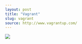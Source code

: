 ```yaml
---
layout: post
title: "Vagrant"
slug: vagrant
source: http://www.vagrantup.com/
---
```


<img src="/beautiful-open/screenshots/vagrant.png">
